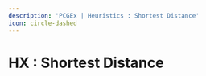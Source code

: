 ```yaml
---
description: 'PCGEx | Heuristics : Shortest Distance'
icon: circle-dashed
---
```


# HX : Shortest Distance

